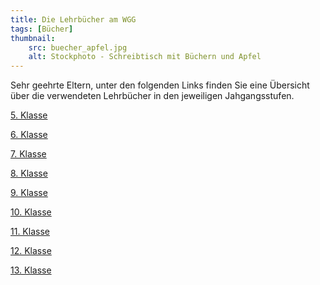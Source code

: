 ```yaml
---
title: Die Lehrbücher am WGG
tags: [Bücher]
thumbnail: 
    src: buecher_apfel.jpg
    alt: Stockphoto - Schreibtisch mit Büchern und Apfel
---
```


Sehr geehrte Eltern,
unter den folgenden Links finden Sie eine Übersicht über die verwendeten Lehrbücher in den jeweiligen Jahgangsstufen. 


<a href = "/buecher/5_klasse">5. Klasse</a>

<a href = "/buecher/6_klasse">6. Klasse</a>

<a href = "/buecher/7_klasse">7. Klasse</a>

<a href = "/buecher/8_klasse">8. Klasse</a>

<a href = "/buecher/9_klasse">9. Klasse</a>

<a href = "/buecher/10_klasse">10. Klasse</a>

<a href = "/buecher/11_klasse">11. Klasse</a>

<a href = "/buecher/12_klasse">12. Klasse</a>

<a href = "/buecher/13_klasse">13. Klasse</a>

